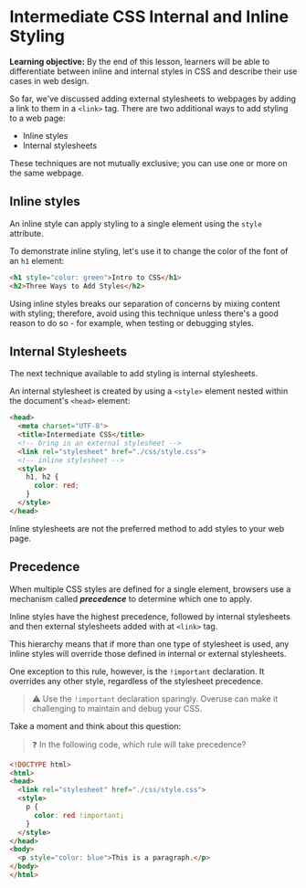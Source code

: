 <h1>
  <span class="headline">Intermediate CSS</span>
  <span class="subhead">Internal and Inline Styling</span>
</h1>

**Learning objective:** By the end of this lesson, learners will be able to differentiate between inline and internal styles in CSS and describe their use cases in web design.

So far, we've discussed adding external stylesheets to webpages by adding a link to them in a `<link>` tag. There are two additional ways to add styling to a web page:

- Inline styles
- Internal stylesheets

These techniques are not mutually exclusive; you can use one or more on the same webpage.

## Inline styles

An inline style can apply styling to a single element using the `style` attribute.

To demonstrate inline styling, let's use it to change the color of the font of an `h1` element:

```html
<h1 style="color: green">Intro to CSS</h1>
<h2>Three Ways to Add Styles</h2>
```

Using inline styles breaks our separation of concerns by mixing content with styling; therefore, avoid using this technique unless there's a good reason to do so - for example, when testing or debugging styles.

## Internal Stylesheets

The next technique available to add styling is internal stylesheets.

An internal stylesheet is created by using a `<style>` element nested within the document's `<head>` element:

```html
<head>
  <meta charset="UTF-8">
  <title>Intermediate CSS</title>
  <!-- bring in an external stylesheet -->
  <link rel="stylesheet" href="./css/style.css">
  <!-- inline stylesheet -->
  <style>
    h1, h2 {
      color: red;
    }
  </style>
</head>
```

Inline stylesheets are not the preferred method to add styles to your web page.

## Precedence

When multiple CSS styles are defined for a single element, browsers use a mechanism called ***precedence*** to determine which one to apply.

Inline styles have the highest precedence, followed by internal stylesheets and then external stylesheets added with at `<link>` tag.

This hierarchy means that if more than one type of stylesheet is used, any inline styles will override those defined in internal or external stylesheets.

One exception to this rule, however, is the `!important` declaration. It overrides any other style, regardless of the stylesheet precedence.

> ⚠ Use the `!important` declaration sparingly. Overuse can make it challenging to maintain and debug your CSS.

Take a moment and think about this question:

> ❓ In the following code, which rule will take precedence?

```html
<!DOCTYPE html>
<html>
<head>
  <link rel="stylesheet" href="./css/style.css">
  <style>
    p {
      color: red !important;
    }
  </style>
</head>
<body>
  <p style="color: blue">This is a paragraph.</p>
</body>
</html>
```

